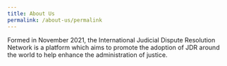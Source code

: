 ```yaml
---
title: About Us
permalink: /about-us/permalink
---
```

Formed in November 2021, the International Judicial Dispute Resolution Network is a platform which aims to promote the adoption of JDR around the world to help enhance the administration of justice.